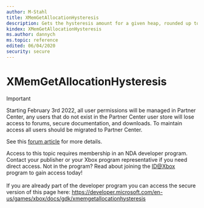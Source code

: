 ```yaml
---
author: M-Stahl
title: XMemGetAllocationHysteresis
description: Gets the hysteresis amount for a given heap, rounded up to an internal allocation boundary.
kindex: XMemGetAllocationHysteresis
ms.author: dannych
ms.topic: reference
edited: 06/04/2020
security: secure
---
```


# XMemGetAllocationHysteresis
> [!IMPORTANT]
> Starting February 3rd 2022, all user permissions will be managed in Partner Center, any users that do not exist in the Partner Center user store will lose access to forums, secure documentation, and downloads. To maintain access all users should be migrated to Partner Center. <p></p>See this <a href="https://forums.xboxlive.com/articles/132187/breaking-change-user-access-for-forums-secure-docu.html">forum article</a> for more details.  

 Access to this topic requires membership in an NDA developer program. Contact your publisher or your Xbox program representative if you need direct access. Not in the program? Read about joining the <a href="https://www.xbox.com/Developers/id">ID@Xbox</a> program to gain access today!  <br/><br/>If you are already part of the developer program you can access the secure version of this page here: <a target="_blank" href="https://developer.microsoft.com/en-us/games/xbox/docs/gdk/xmemgetallocationhysteresis">https://developer.microsoft.com/en-us/games/xbox/docs/gdk/xmemgetallocationhysteresis</a>
